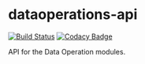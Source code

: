 # dataoperations-api 
[![Build Status](https://travis-ci.org/clarus-proxy/dataoperations-api.svg?branch=master)](https://travis-ci.org/clarus-proxy/dataoperations-api)
[![Codacy Badge](https://api.codacy.com/project/badge/Grade/0bc6c6b1203e4ca8a3ebcb167104b77a)](https://www.codacy.com/app/romain-ferrari/dataoperations-api?utm_source=github.com&amp;utm_medium=referral&amp;utm_content=clarus-proxy/dataoperations-api&amp;utm_campaign=Badge_Grade)
  
  API for the Data Operation modules. 
